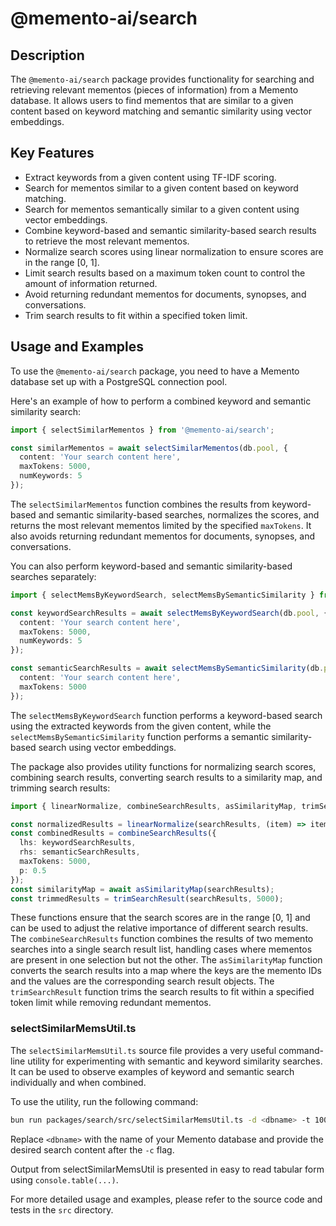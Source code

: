 # @memento-ai/search

## Description
The `@memento-ai/search` package provides functionality for searching and retrieving relevant mementos (pieces of information) from a Memento database. It allows users to find mementos that are similar to a given content based on keyword matching and semantic similarity using vector embeddings.

## Key Features
- Extract keywords from a given content using TF-IDF scoring.
- Search for mementos similar to a given content based on keyword matching.
- Search for mementos semantically similar to a given content using vector embeddings.
- Combine keyword-based and semantic similarity-based search results to retrieve the most relevant mementos.
- Normalize search scores using linear normalization to ensure scores are in the range [0, 1].
- Limit search results based on a maximum token count to control the amount of information returned.
- Avoid returning redundant mementos for documents, synopses, and conversations.
- Trim search results to fit within a specified token limit.

## Usage and Examples
To use the `@memento-ai/search` package, you need to have a Memento database set up with a PostgreSQL connection pool.

Here's an example of how to perform a combined keyword and semantic similarity search:

```typescript
import { selectSimilarMementos } from '@memento-ai/search';

const similarMementos = await selectSimilarMementos(db.pool, {
  content: 'Your search content here',
  maxTokens: 5000,
  numKeywords: 5
});
```

The `selectSimilarMementos` function combines the results from keyword-based and semantic similarity-based searches, normalizes the scores, and returns the most relevant mementos limited by the specified `maxTokens`. It also avoids returning redundant mementos for documents, synopses, and conversations.

You can also perform keyword-based and semantic similarity-based searches separately:

```typescript
import { selectMemsByKeywordSearch, selectMemsBySemanticSimilarity } from '@memento-ai/search';

const keywordSearchResults = await selectMemsByKeywordSearch(db.pool, {
  content: 'Your search content here',
  maxTokens: 5000,
  numKeywords: 5
});

const semanticSearchResults = await selectMemsBySemanticSimilarity(db.pool, {
  content: 'Your search content here',
  maxTokens: 5000
});
```

The `selectMemsByKeywordSearch` function performs a keyword-based search using the extracted keywords from the given content, while the `selectMemsBySemanticSimilarity` function performs a semantic similarity-based search using vector embeddings.

The package also provides utility functions for normalizing search scores, combining search results, converting search results to a similarity map, and trimming search results:

```typescript
import { linearNormalize, combineSearchResults, asSimilarityMap, trimSearchResult } from '@memento-ai/search';

const normalizedResults = linearNormalize(searchResults, (item) => item.score);
const combinedResults = combineSearchResults({
  lhs: keywordSearchResults,
  rhs: semanticSearchResults,
  maxTokens: 5000,
  p: 0.5
});
const similarityMap = await asSimilarityMap(searchResults);
const trimmedResults = trimSearchResult(searchResults, 5000);
```

These functions ensure that the search scores are in the range [0, 1] and can be used to adjust the relative importance of different search results. The `combineSearchResults` function combines the results of two memento searches into a single search result list, handling cases where mementos are present in one selection but not the other. The `asSimilarityMap` function converts the search results into a map where the keys are the memento IDs and the values are the corresponding search result objects. The `trimSearchResult` function trims the search results to fit within a specified token limit while removing redundant mementos.

### selectSimilarMemsUtil.ts

The `selectSimilarMemsUtil.ts` source file provides a very useful command-line utility for experimenting with semantic and keyword similarity searches. It can be used to observe examples of keyword and semantic search individually and when combined.

To use the utility, run the following command:

```bash
bun run packages/search/src/selectSimilarMemsUtil.ts -d <dbname> -t 10000 -c 'Tell me about the Memento Project'
```

Replace `<dbname>` with the name of your Memento database and provide the desired search content after the `-c` flag.

Output from selectSimilarMemsUtil is presented in easy to read tabular form using `console.table(...)`.

For more detailed usage and examples, please refer to the source code and tests in the `src` directory.
